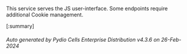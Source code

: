 






This service serves the JS user-interface. Some endpoints require additional Cookie management.

[:summary]

###### Auto generated by Pydio Cells Enterprise Distribution v4.3.6 on 26-Feb-2024
